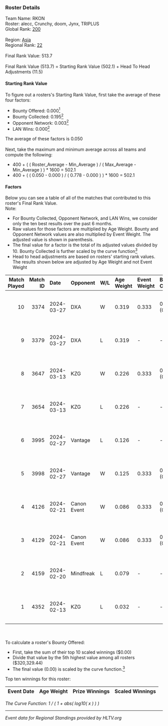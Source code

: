 ### Roster Details<br />
Team Name: RKON<br />
Roster: alecc, Crunchy, doom, Jynx, TRIPLUS<br />
Global Rank: [200](../standings_global.md)<br />
<br />
Region: [Asia]( ../standings_asia.md)<br />
Regional Rank: [22]( ../standings_asia.md)<br />
<br />
Final Rank Value:  513.7<br />
<br />
Final Rank Value (513.7) = Starting Rank Value (502.1) + Head To Head Adjustments (11.5)<br />

#### Starting Rank Value<br />
To figure out a rosters's Starting Rank Value, first take the average of these four factors:<br />
- Bounty Offered: 0.000[<sup>1</sup>](#table2)
- Bounty Collected: 0.195[<sup>2</sup>](#table1)
- Opponent Network: 0.003[<sup>2</sup>](#table1)
- LAN Wins: 0.000[<sup>2</sup>](#table1)

The average of these factors is 0.050<br />
<br />
Next, take the maximum and minimum average across all teams and compute the following:<br />
- 400 + ( ( Roster_Average - Min_Average ) / ( Max_Average - Min_Average ) ) * 1600 = 502.1
- 400 + ( ( 0.050 - 0.000 ) / ( 0.778 - 0.000 ) ) * 1600 = 502.1


#### Factors<br />
Below you can see a table of all of the matches that contributed to this roster's Final Rank Value.<br />
Note:<br />

- For Bounty Collected, Opponent Network, and LAN Wins, we consider only the ten best results over the past 6 months.
- Raw values for those factors are multiplied by Age Weight. Bounty and Opponent Network values are also multiplied by Event Weight. The adjusted value is shown in parenthesis.
- The final value for a factor is the total of its adjusted values divided by 10. Bounty Collected is further scaled by the curve function[<sup>3</sup>](#curveFunction)
- Head to head adjustments are based on rosters' starting rank values. The results shown below are adjusted by Age Weight and not Event Weight
<span id="table1"></span><br />


| Match Played | Match ID | Date       | Opponent    | W/L | Age Weight | Event Weight | Bounty Collected | Opponent Network | LAN Wins  | H2H Adj. | Roster                                 |
| -: | -: | :- | :- | :- | :- | :- | :- | :- | :- | -: | :- |
|           10 |     3374 | 2024-03-27 | DXA         | W   | 0.319      | 0.333        | 0.002 (0.000)    | 0.217 (0.023)    | 0 (0.000) |     7.36 | alecc, Crunchy, doom, Jynx, TRIPLUS    |
|            9 |     3379 | 2024-03-27 | DXA         | L   | 0.319      | -            | -                | -                | -         |    -2.73 | alecc, Crunchy, doom, Jynx, TRIPLUS    |
|            8 |     3647 | 2024-03-13 | KZG         | W   | 0.226      | 0.333        | 0.005 (0.000)    | 0.106 (0.008)    | 0 (0.000) |     5.30 | alecc, Crunchy, Jynx, Poccket, TRIPLUS |
|            7 |     3654 | 2024-03-13 | KZG         | L   | 0.226      | -            | -                | -                | -         |    -1.83 | alecc, Crunchy, Jynx, Poccket, TRIPLUS |
|            6 |     3995 | 2024-02-27 | Vantage     | L   | 0.126      | -            | -                | -                | -         |    -1.22 | alecc, Bumb1e, Crunchy, Jynx, TRIPLUS  |
|            5 |     3998 | 2024-02-27 | Vantage     | W   | 0.125      | 0.333        | 0.002 (0.000)    | 0.064 (0.003)    | 0 (0.000) |     2.76 | alecc, Bumb1e, Crunchy, Jynx, TRIPLUS  |
|            4 |     4126 | 2024-02-21 | Canon Event | W   | 0.086      | 0.333        | 0.000 (0.000)    | 0.000 (0.000)    | 0 (0.000) |     1.40 | alecc, Bumb1e, Crunchy, Jynx, TRIPLUS  |
|            3 |     4129 | 2024-02-21 | Canon Event | W   | 0.086      | 0.333        | 0.000 (0.000)    | 0.000 (0.000)    | 0 (0.000) |     1.41 | alecc, Bumb1e, Crunchy, Jynx, TRIPLUS  |
|            2 |     4159 | 2024-02-20 | Mindfreak   | L   | 0.079      | -            | -                | -                | -         |    -0.66 | alecc, Bumb1e, Crunchy, Jynx, TRIPLUS  |
|            1 |     4352 | 2024-02-13 | KZG         | L   | 0.032      | -            | -                | -                | -         |    -0.24 | alecc, Bumb1e, Jynx, PixeL, TRIPLUS    |

<br />
<span id="table2"></span><br />
To calculate a roster's Bounty Offered:<br />

- First, take the sum of their top 10 scaled winnings ($0.00)
- Divide that value by the 5th highest value among all rosters ($320,329.44)
- The final value (0.00) is scaled by the curve function.[<sup>3</sup>](#curveFunction)

Top ten winnings for this roster:<br />

| Event Date | Age Weight | Prize Winnings | Scaled Winnings |
| :- | -: | :- | :- |


<span id="curveFunction"></span>_The Curve Function: 1 / ( 1 + abs( log10( x ) ) )_<br />

---
_Event data for Regional Standings provided by HLTV.org_<br />
